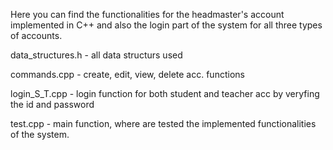 Here you can find the functionalities for the headmaster's account implemented in C++ and also the login part of the system for all three types of accounts.

data_structures.h - all data structurs used

commands.cpp - create, edit, view, delete acc. functions

login_S_T.cpp - login function for both student and teacher acc by veryfing the id and password

test.cpp - main function, where are tested the implemented functionalities of the system.


